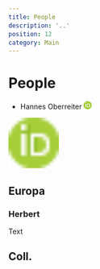 ```yaml
---
title: People
description: '..'
position: 12
category: Main
---
```


# People



- Hannes Oberreiter ![Hannes](/img/orcid.png)

<img src="/img/orcid.png" width="100px" />


## Europa

### Herbert

Text




## Coll.




